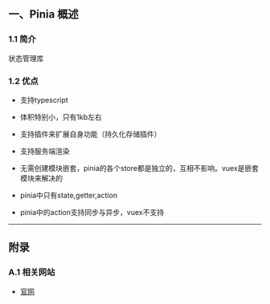 ## 一、Pinia 概述

### 1.1 简介

状态管理库

### 1.2 优点

- 支持typescript

- 体积特别小，只有1kb左右

- 支持插件来扩展自身功能（持久化存储插件）

- 支持服务端渲染

- 无需创建模块嵌套，pinia的各个store都是独立的，互相不影响。vuex是嵌套模块来解决的

- pinia中只有state,getter,action

- pinia中的action支持同步与异步，vuex不支持



---

## 附录

### A.1 相关网站

- [官网](https://pinia.vuejs.org/)
